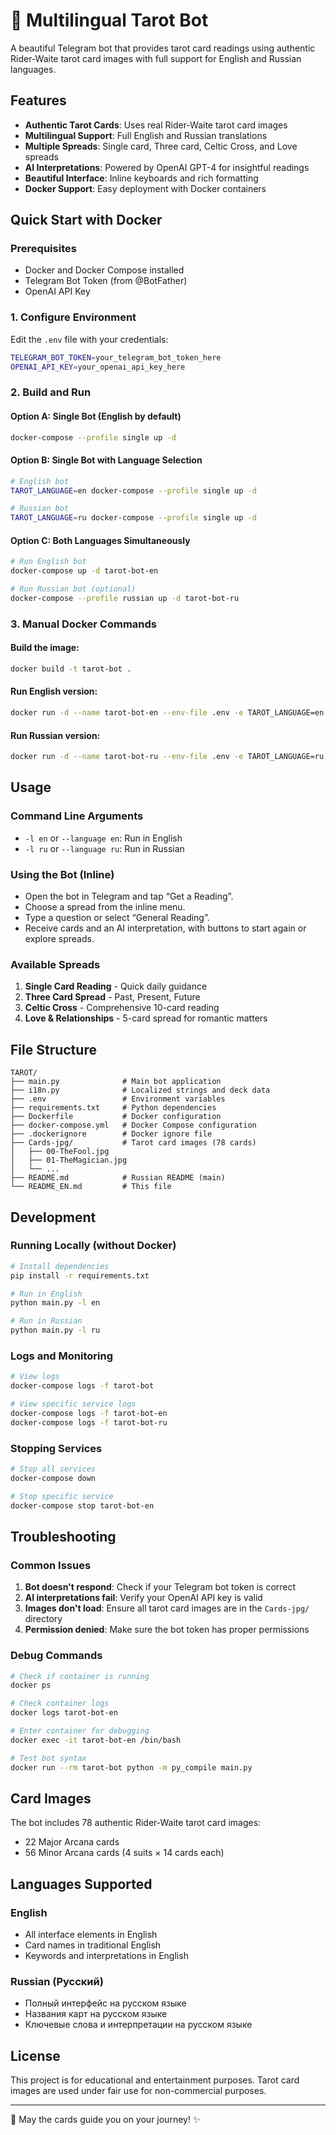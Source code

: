 # 🔮 Multilingual Tarot Bot

A beautiful Telegram bot that provides tarot card readings using authentic Rider-Waite tarot card images with full support for English and Russian languages.

## Features

- **Authentic Tarot Cards**: Uses real Rider-Waite tarot card images
- **Multilingual Support**: Full English and Russian translations
- **Multiple Spreads**: Single card, Three card, Celtic Cross, and Love spreads
- **AI Interpretations**: Powered by OpenAI GPT-4 for insightful readings
- **Beautiful Interface**: Inline keyboards and rich formatting
- **Docker Support**: Easy deployment with Docker containers

## Quick Start with Docker

### Prerequisites
- Docker and Docker Compose installed
- Telegram Bot Token (from @BotFather)
- OpenAI API Key

### 1. Configure Environment
Edit the `.env` file with your credentials:
```bash
TELEGRAM_BOT_TOKEN=your_telegram_bot_token_here
OPENAI_API_KEY=your_openai_api_key_here
```

### 2. Build and Run

#### Option A: Single Bot (English by default)
```bash
docker-compose --profile single up -d
```

#### Option B: Single Bot with Language Selection
```bash
# English bot
TAROT_LANGUAGE=en docker-compose --profile single up -d

# Russian bot
TAROT_LANGUAGE=ru docker-compose --profile single up -d
```

#### Option C: Both Languages Simultaneously
```bash
# Run English bot
docker-compose up -d tarot-bot-en

# Run Russian bot (optional)
docker-compose --profile russian up -d tarot-bot-ru
```

### 3. Manual Docker Commands

#### Build the image:
```bash
docker build -t tarot-bot .
```

#### Run English version:
```bash
docker run -d --name tarot-bot-en --env-file .env -e TAROT_LANGUAGE=en tarot-bot
```

#### Run Russian version:
```bash
docker run -d --name tarot-bot-ru --env-file .env -e TAROT_LANGUAGE=ru tarot-bot
```

## Usage

### Command Line Arguments
- `-l en` or `--language en`: Run in English
- `-l ru` or `--language ru`: Run in Russian

### Using the Bot (Inline)
- Open the bot in Telegram and tap “Get a Reading”.
- Choose a spread from the inline menu.
- Type a question or select “General Reading”.
- Receive cards and an AI interpretation, with buttons to start again or explore spreads.

### Available Spreads
1. **Single Card Reading** - Quick daily guidance
2. **Three Card Spread** - Past, Present, Future
3. **Celtic Cross** - Comprehensive 10-card reading
4. **Love & Relationships** - 5-card spread for romantic matters

## File Structure
```
TAROT/
├── main.py              # Main bot application
├── i18n.py              # Localized strings and deck data
├── .env                 # Environment variables
├── requirements.txt     # Python dependencies
├── Dockerfile           # Docker configuration
├── docker-compose.yml   # Docker Compose configuration
├── .dockerignore        # Docker ignore file
├── Cards-jpg/           # Tarot card images (78 cards)
│   ├── 00-TheFool.jpg
│   ├── 01-TheMagician.jpg
│   └── ...
├── README.md            # Russian README (main)
└── README_EN.md         # This file
```

## Development

### Running Locally (without Docker)
```bash
# Install dependencies
pip install -r requirements.txt

# Run in English
python main.py -l en

# Run in Russian
python main.py -l ru
```

### Logs and Monitoring
```bash
# View logs
docker-compose logs -f tarot-bot

# View specific service logs
docker-compose logs -f tarot-bot-en
docker-compose logs -f tarot-bot-ru
```

### Stopping Services
```bash
# Stop all services
docker-compose down

# Stop specific service
docker-compose stop tarot-bot-en
```

## Troubleshooting

### Common Issues

1. **Bot doesn't respond**: Check if your Telegram bot token is correct
2. **AI interpretations fail**: Verify your OpenAI API key is valid
3. **Images don't load**: Ensure all tarot card images are in the `Cards-jpg/` directory
4. **Permission denied**: Make sure the bot token has proper permissions

### Debug Commands
```bash
# Check if container is running
docker ps

# Check container logs
docker logs tarot-bot-en

# Enter container for debugging
docker exec -it tarot-bot-en /bin/bash

# Test bot syntax
docker run --rm tarot-bot python -m py_compile main.py
```

## Card Images

The bot includes 78 authentic Rider-Waite tarot card images:
- 22 Major Arcana cards
- 56 Minor Arcana cards (4 suits × 14 cards each)

## Languages Supported

### English
- All interface elements in English
- Card names in traditional English
- Keywords and interpretations in English

### Russian (Русский)
- Полный интерфейс на русском языке
- Названия карт на русском языке
- Ключевые слова и интерпретации на русском языке

## License

This project is for educational and entertainment purposes. Tarot card images are used under fair use for non-commercial purposes.

---

🔮 May the cards guide you on your journey! ✨


